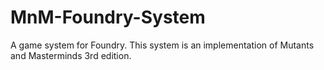 # MnM-Foundry-System
A game system for Foundry. This system is an implementation of Mutants and Masterminds 3rd edition.
